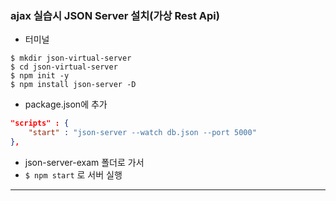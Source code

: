 ### ajax 실습시 JSON Server 설치(가상 Rest Api)

- 터미널
```shell script
$ mkdir json-virtual-server
$ cd json-virtual-server
$ npm init -y
$ npm install json-server -D
```
- package.json에 추가
```json
"scripts" : {
    "start" : "json-server --watch db.json --port 5000"
},
```
- json-server-exam 폴더로 가서 
- `$ npm start` 로 서버 실행

---